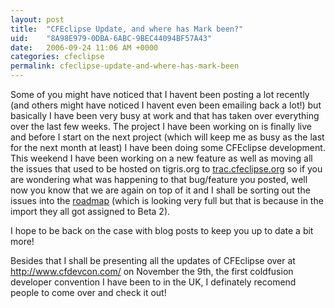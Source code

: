 ```yaml
---
layout: post
title:  "CFEclipse Update, and where has Mark been?"
uid:	"8A98E979-0DBA-6ABC-9BEC44094BF57A43"
date:   2006-09-24 11:06 AM +0000
categories: cfeclipse
permalink: cfeclipse-update-and-where-has-mark-been
---
```

Some of you might have noticed that I havent been posting a lot recently (and others might have noticed I havent even been emailing back a lot!) but basically I have been very busy at work and that has taken over everything over the last few weeks. The project I have been working on is finally live and before I start on the next project  (which will keep me as busy as the last for the next month at least) I have been doing some CFEclipse development. This weekend I have been working on a new feature as well as moving all the issues that used to be hosted on tigris.org to <a href="http://trac.cfeclipse.org">trac.cfeclipse.org</a> so if you are wondering what was happening to that bug/feature you posted, well now you know that we are again on top of it and I shall be sorting out the issues into the <a href="http://trac.cfeclipse.org/cfeclipse/roadmap">roadmap</a> (which is looking very full but that is because in the import they all got assigned to Beta 2).

I hope to be back on the case with blog posts to keep you up to date a bit more!

Besides that I shall be presenting all the updates of CFEclipse over at  <a href="http://www.cfdevcon.com/">http://www.cfdevcon.com/</a> on November the 9th, the first coldfusion developer convention I have been to in the UK, I definately recomend people to come over and check it out!